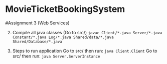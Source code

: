 # MovieTicketBookingSystem

#Assignment 3 (Web Services)
  
2. Compile all java classes (Go to src/)
  ```javac Client/*.java Server/*.java Constant/*.java Log/*.java Shared/data/*.java Shared/Database/*.java```

3. Steps to run application
   Go to src/ then run: ```java Client.Client```
   Go to src/ then run: ```java Server.ServerInstance```

